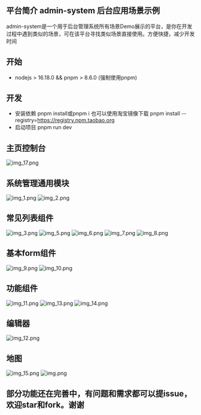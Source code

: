 
## 平台简介 admin-system 后台应用场景示例
admin-system是一个用于后台管理系统所有场景Demo展示的平台，是你在开发过程中遇到类似的场景，可在该平台寻找类似场景直接使用。方便快捷，减少开发时间

## 开始

* nodejs > 16.18.0 && pnpm > 8.6.0 (强制使用pnpm)

## 开发
* 安装依赖 pnpm install或pnpm i 也可以使用淘宝镜像下载  pnpm install --registry=https://registry.npm.taobao.org
* 启动项目 pnpm run dev


## 主页控制台
![img_17.png](src/assets/static/image/img_17.png)

## 系统管理通用模块
![img_1.png](src/assets/static/image/img_1.png)
![img_2.png](src/assets/static/image/img_2.png)

## 常见列表组件
![img_3.png](src/assets/static/image/img_3.png)
![img_5.png](src/assets/static/image/img_5.png)
![img_6.png](src/assets/static/image/img_6.png)
![img_7.png](src/assets/static/image/img_7.png)
![img_8.png](src/assets/static/image/img_8.png)

## 基本form组件
![img_9.png](src/assets/static/image/img_9.png)
![img_10.png](src/assets/static/image/img_10.png)

## 功能组件
![img_11.png](src/assets/static/image/img_11.png)
![img_13.png](src/assets/static/image/img_13.png)
![img_14.png](src/assets/static/image/img_14.png)

## 编辑器
![img_12.png](src/assets/static/image/img_12.png)

## 地图
![img_15.png](src/assets/static/image/img_15.png)
![img.png](src/assets/static/image/img.png)

## 部分功能还在完善中，有问题和需求都可以提issue，欢迎star和fork。谢谢